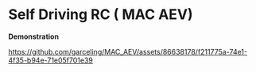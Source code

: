 # Self Driving RC ( MAC AEV)

**Demonstration**




https://github.com/garceling/MAC_AEV/assets/86638178/f211775a-74e1-4f35-b94e-71e05f701e39


